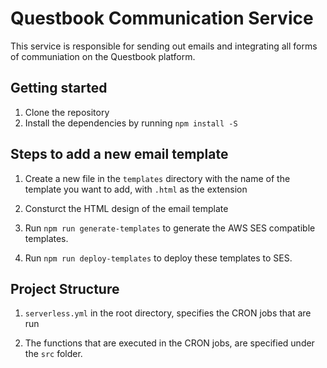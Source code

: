 <!--
title: 'AWS Node Scheduled Cron example in NodeJS'
description: 'This is an example of creating a function that runs as a cron job using the serverless ''schedule'' event.'
layout: Doc
framework: v3
platform: AWS
language: nodeJS
priority: 1
authorLink: 'https://github.com/0dj0bz'
authorName: 'Rob Abbott'
authorAvatar: 'https://avatars3.githubusercontent.com/u/5679763?v=4&s=140'
-->

# Questbook Communication Service

This service is responsible for sending out emails and integrating all forms of communiation on the Questbook platform.

## Getting started

1. Clone the repository
2. Install the dependencies by running `npm install -S`

## Steps to add a new email template

1. Create a new file in the `templates` directory with the name of the template you want to add, with `.html` as the extension

2. Consturct the HTML design of the email template

3. Run `npm run generate-templates` to generate the AWS SES compatible templates.

4. Run `npm run deploy-templates` to deploy these templates to SES.

## Project Structure

1. `serverless.yml` in the root directory, specifies the CRON jobs that are run

2. The functions that are executed in the CRON jobs, are specified under the `src` folder.

